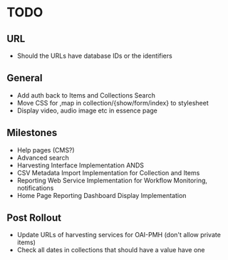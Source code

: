 # TODO

## URL
* Should the URLs have database IDs or the identifiers

## General
* Add auth back to Items and Collections Search
* Move CSS for ,map in collection/{show/form/index} to stylesheet
* Display video, audio image etc in essence page

## Milestones
* Help pages (CMS?)
* Advanced search
* Harvesting Interface Implementation ANDS
* CSV Metadata Import Implementation for Collection and Items
* Reporting Web Service Implementation for Workflow Monitoring, notifications
* Home Page Reporting Dashboard Display Implementation

## Post Rollout
* Update URLs of harvesting services for OAI-PMH (don't allow private items)
* Check all dates in collections that should have a value have one